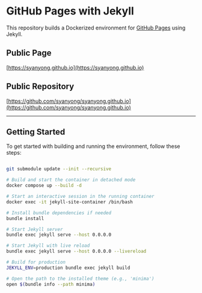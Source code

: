 # GitHub Pages with Jekyll

This repository builds a Dockerized environment for [GitHub Pages](https://pages.github.com/) using Jekyll.

## Public Page
[https://syanyong.github.io](https://syanyong.github.io)

## Public Repository
[https://github.com/syanyong/syanyong.github.io](https://github.com/syanyong/syanyong.github.io)

---

## Getting Started

To get started with building and running the environment, follow these steps:

```bash

git submodule update --init --recursive

# Build and start the container in detached mode
docker compose up --build -d

# Start an interactive session in the running container
docker exec -it jekyll-site-container /bin/bash

# Install bundle dependencies if needed
bundle install

# Start Jekyll server
bundle exec jekyll serve --host 0.0.0.0

# Start Jekyll with live reload
bundle exec jekyll serve --host 0.0.0.0 --livereload

# Build for production
JEKYLL_ENV=production bundle exec jekyll build

# Open the path to the installed theme (e.g., 'minima')
open $(bundle info --path minima)
